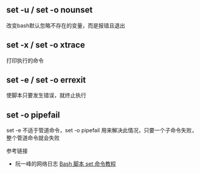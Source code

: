 ## set -u / set -o nounset

改变bash默认忽略不存在的变量，而是报错且退出



## set -x / set -o xtrace

打印执行的命令



## set -e / set -o errexit

使脚本只要发生错误，就终止执行



## set -o pipefail

set -e 不适于管道命令，set -o pipefail 用来解决此情况，只要一个子命令失败，整个管道命令就会失败



参考链接

- 阮一峰的网络日志 [Bash 脚本 set 命令教程](http://www.ruanyifeng.com/blog/2017/11/bash-set.html)